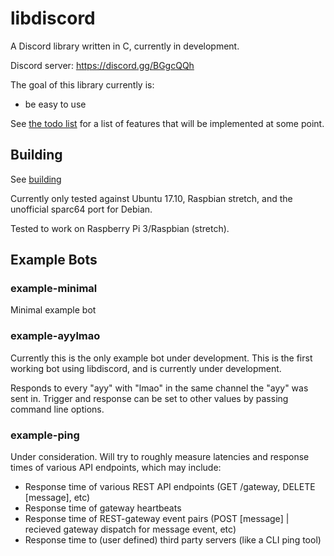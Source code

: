 # libdiscord

A Discord library written in C, currently in development.

Discord server: https://discord.gg/BGgcQQh

The goal of this library currently is:
* be easy to use

See [the todo list](TODO.md) for a list of features that will be implemented at some point.

## Building
See [building](doc/BUILDING.md)

Currently only tested against Ubuntu 17.10, Raspbian stretch, and the unofficial sparc64 port for Debian.

Tested to work on Raspberry Pi 3/Raspbian (stretch).

## Example Bots
### example-minimal 
Minimal example bot

### example-ayylmao
Currently this is the only example bot under development. 
This is the first working bot using libdiscord, and 
is currently under development.

Responds to every "ayy" with "lmao" in the same channel the "ayy" was sent in. Trigger and response can be set to other 
values by passing command line options.

### example-ping
Under consideration. Will try to roughly measure latencies and response times of various API endpoints, which may include:
* Response time of various REST API endpoints (GET /gateway, DELETE [message], etc)
* Response time of gateway heartbeats
* Response time of REST-gateway event pairs (POST [message] | recieved gateway dispatch for message event, etc)
* Response time to (user defined) third party servers (like a CLI ping tool)

